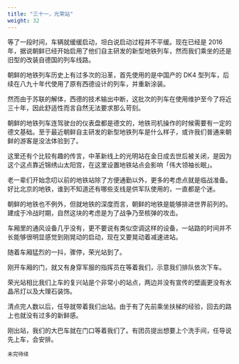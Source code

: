 ```yaml
---
title: "三十一，光荣站"
weight: 32
---
```

等了一段时间，车辆就缓缓启动，坦白说启动过程并不平缓。现在已经是 2016 年，据说朝鲜已经开始启用了他们自主研发的新型地铁列车，然而我们乘坐的还是旧型的改装自德国的列车线路。

朝鲜的地铁列车历史上有过多次的沿革，首先使用的是中国产的 DK4 型列车，后续在八九十年代使用了原有西德设计的列车，并重新涂装。

然而由于苏联的解体，西德的技术输出中断，这批次的列车在使用维护至今了将近三十年，因此舒适性而言自然无法要求那么苛刻。

朝鲜的地铁列车连驾驶台的仪表盘都是德文的，地铁司机操作的时候需要有一定的德文基础。至于最近朝鲜自主研发的新型地铁列车是什么样子，或许我们普通来朝鲜的游客是没法体验到了。

这里还有个比较有趣的传言，中革新线上的光明站在金日成去世后被关闭，是因为这个这点靠近锦绣山太阳宫，在这里设置地铁站点会影响「伟大领袖长眠」。

老一辈们开始念叨以前的地铁站除了方便通勤以外，更多的考虑点就是临战准备。好比北京的地铁，谁到不知道还有哪些支线是供军队使用的，一直都是个迷。

朝鲜的地铁也不例外，但就地铁的深度而言，朝鲜的地铁是能够排进世界前列的。建成于冷战时期，自然这块的考虑是为了战争乃至核弹的攻击。

车厢里的通风设备几乎没有，更不要说有类似空调这样的设备，一站路的时间并不长能够很明显感觉到刚晃动的启动，现在又要晃动着减速进站。

随着车厢猛烈的一抖，骤停，荣光站到了。

刚开车厢的门，就又有身穿军服的指挥员在等着我们，示意我们排队依次下车。

荣光站相比我们上车的复兴站是个非常小的站点，两边并没有宣传的壁画更没有水晶吊灯以及大理石装饰。

清点完人数以后，任导就带着我们出站。由于有了先前乘坐扶梯的经验，回去的路上也就没有过多的新鲜感。

刚出站，我们的大巴车就在门口等着我们了。有团员提出想要上个洗手间，任导说先上车，会安排。

`未完待续`
